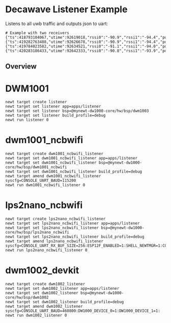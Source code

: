 <!--
#
# Licensed to the Apache Software Foundation (ASF) under one
# or more contributor license agreements.  See the NOTICE file
# distributed with this work for additional information
# regarding copyright ownership.  The ASF licenses this file
# to you under the Apache License, Version 2.0 (the
# "License"); you may not use this file except in compliance
# with the License.  You may obtain a copy of the License at
#
# http://www.apache.org/licenses/LICENSE-2.0
#
# Unless required by applicable law or agreed to in writing,
# software distributed under the License is distributed on an
# "AS IS" BASIS, WITHOUT WARRANTIES OR CONDITIONS OF ANY
#  KIND, either express or implied.  See the License for the
# specific language governing permissions and limitations
# under the License.
#
-->

# Decawave Listener Example 
Listens to all uwb traffic and outputs json to uart:

```
# Example with two receivers
{"ts":418793104067,"utime":92619018,"rssi0":"-90.9","rssi1":"-94.4","pd":"1.374","dlen":10,"d":"c5cbf01c0010c2bf4020"}
{"ts":419282763488,"utime":92626678,"rssi0":"-90.9","rssi1":"-94.4","pd":"0.305","dlen":10,"d":"c5ccf01c0010c2bf4020"}
{"ts":419784023582,"utime":92634521,"rssi0":"-91.1","rssi1":"-94.0","pd":"0.014","dlen":10,"d":"c5cdf01c0010c2bf4020"}
{"ts":420283186433,"utime":92642333,"rssi0":"-90.8","rssi1":"-93.9","pd":"0.234","dlen":10,"d":"c5cef01c0010c2bf4020"}
```

## Overview

# DWM1001  

```
newt target create listener
newt target set listener app=apps/listener
newt target set listener bsp=@mynewt-dw1000-core/hw/bsp/dwm1003
newt target set listener build_profile=debug 
newt run listener 0
```

# dwm1001_ncbwifi

```
newt target create dwm1001_ncbwifi_listener
newt target set dwm1001_ncbwifi_listener app=apps/listener
newt target set dwm1001_ncbwifi_listener bsp=@mynewt-dw1000-core/hw/bsp/dwm1001_ncbwifi
newt target set dwm1001_ncbwifi_listener build_profile=debug
newt target amend dwm1001_ncbwifi_listener syscfg=CONSOLE_UART_BAUD=115200
newt run dwm1001_ncbwifi_listener 0
```

# lps2nano_ncbwifi

```
newt target create lps2nano_ncbwifi_listener
newt target set lps2nano_ncbwifi_listener app=apps/listener
newt target set lps2nano_ncbwifi_listener bsp=@mynewt-dw1000-core/hw/bsp/lps2nano_ncbwifi
newt target set lps2nano_ncbwifi_listener build_profile=debug
newt target amend lps2nano_ncbwifi_listener syscfg=CONSOLE_UART_RX_BUF_SIZE=256:ESP12F_ENABLED=1:SHELL_NEWTMGR=1:CONSOLE_ECHO=0:NCBWIFI_ESP_PASSTHROUGH=1
newt run lps2nano_ncbwifi_listener 0
```

# dwm1002_devkit

```
newt target create dwm1002_listener
newt target set dwm1002_listener app=apps/listener
newt target set dwm1002_listener bsp=@mynewt-dw1000-core/hw/bsp/dwm1002
newt target set dwm1002_listener build_profile=debug
newt target amend dwm1002_listener syscfg=CONSOLE_UART_BAUD=460800:DW1000_DEVICE_0=1:DW1000_DEVICE_1=1:
newt run dwm1002_listener 0
```


